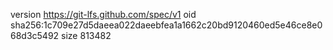 version https://git-lfs.github.com/spec/v1
oid sha256:1c709e27d5daeea022daeebfea1a1662c20bd9120460ed5e46ce8e068d3c5492
size 813482
